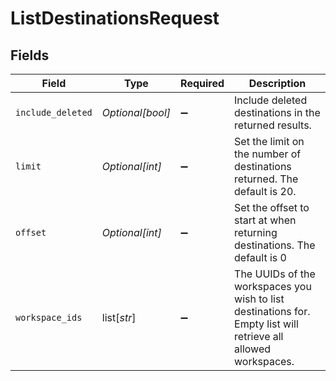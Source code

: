 # ListDestinationsRequest


## Fields

| Field                                                                                                           | Type                                                                                                            | Required                                                                                                        | Description                                                                                                     |
| --------------------------------------------------------------------------------------------------------------- | --------------------------------------------------------------------------------------------------------------- | --------------------------------------------------------------------------------------------------------------- | --------------------------------------------------------------------------------------------------------------- |
| `include_deleted`                                                                                               | *Optional[bool]*                                                                                                | :heavy_minus_sign:                                                                                              | Include deleted destinations in the returned results.                                                           |
| `limit`                                                                                                         | *Optional[int]*                                                                                                 | :heavy_minus_sign:                                                                                              | Set the limit on the number of destinations returned. The default is 20.                                        |
| `offset`                                                                                                        | *Optional[int]*                                                                                                 | :heavy_minus_sign:                                                                                              | Set the offset to start at when returning destinations. The default is 0                                        |
| `workspace_ids`                                                                                                 | list[*str*]                                                                                                     | :heavy_minus_sign:                                                                                              | The UUIDs of the workspaces you wish to list destinations for. Empty list will retrieve all allowed workspaces. |